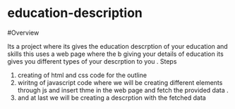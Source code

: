 # education-description
#Overview

Its a project where its gives the education descrption of your education and skills 
this uses  a web page where the b giving your details of education its gives you 
different types of your descrption to you .
Steps 
1. creating of html and css code for the outline
2. wiritng of javascript code where we will be creating different elements through js and insert thme in the web page and fetch the provided data .
3. and at last we will be creating a descrption with the fetched data 

